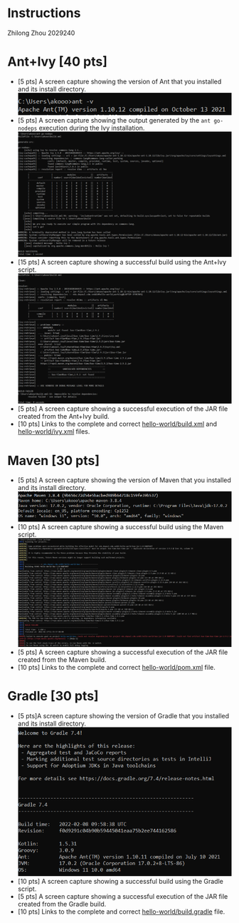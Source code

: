 # Instructions
Zhilong Zhou   2029240



# Ant+Ivy [40 pts]
- [5 pts] A screen capture showing the version of Ant that you installed and its install directory.
 ![Ant Version](images/Version-Ant.png)
- [5 pts] A screen capture showing the output generated by the `ant go-nodeps` execution during the Ivy installation.
 ![Go Nodeps](images/Go-Nodeps.png)
- [15 pts] A screen capture showing a successful build using the Ant+Ivy script.
 ![AntIvy Build](images/AntIvy-build.png)    
- [5 pts] A screen capture showing a successful execution of the JAR file created from the Ant+Ivy build.
- [10 pts] Links to the complete and correct [hello-world/build.xml](hello-world/build.xml) and [hello-world/ivy.xml](hello-world/ivy.xml) files.

# Maven [30 pts]
- [5 pts] A screen capture showing the version of Maven that you installed and its install directory.
 ![Maven Version](images/Version-Maven.png)
- [10 pts] A screen capture showing a successful build using the Maven script.
 ![Maven Build](images/Maven-build.png)
- [5 pts] A screen capture showing a successful execution of the JAR file created from the Maven build.
- [10 pts] Links to the complete and correct [hello-world/pom.xml](hello-world/pom.xml) file.

# Gradle [30 pts]
- [5 pts]A screen capture showing the version of Gradle that you installed and its install directory.
  ![Gradle Version](images/Version-Gradle.png)
- [10 pts] A screen capture showing a successful build using the Gradle script.
- [5 pts] A screen capture showing a successful execution of the JAR file created from the Gradle build.
- [10 pts] Links to the complete and correct [hello-world/build.gradle](hello-world/build.gradle) file.
